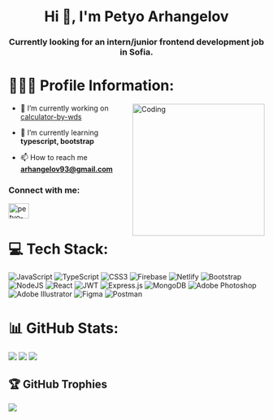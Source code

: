 
<h1 align="center">Hi 👋, I'm Petyo Arhangelov</h1>
<h3 align="center">Currently looking for an intern/junior frontend development job in Sofia.</h3>

#  🙋🏻‍♂️  Profile Information:
<img align="right" alt="Coding" width="260" src="https://64.media.tumblr.com/9185c4f53a8946678eb124c0ec56713e/ee789441904f76d8-2f/s540x810/0d5bf094ce38ce57f83f548303bd1ffe45e7dcf5.gifv">

- 🔭 I’m currently working on [calculator-by-wds](https://github.com/Arhangelov/calculator-by-wds)

- 🌱 I’m currently learning **typescript, bootstrap**

- 📫 How to reach me **arhangelov93@gmail.com**

<h3 align="left">Connect with me:</h3>
<p align="left">
<a href="https://linkedin.com/in/petyo-arhangelov-3273b3b9" target="blank"><img align="center" src="https://raw.githubusercontent.com/rahuldkjain/github-profile-readme-generator/master/src/images/icons/Social/linked-in-alt.svg" alt="petyo-arhangelov" height="30" width="40" /></a>
</p>

 # 💻 Tech Stack:
![JavaScript](https://img.shields.io/badge/javascript-%23323330.svg?style=for-the-badge&logo=javascript&logoColor=%23F7DF1E) ![TypeScript](https://img.shields.io/badge/typescript-%23007ACC.svg?style=for-the-badge&logo=typescript&logoColor=white) ![CSS3](https://img.shields.io/badge/css3-%231572B6.svg?style=for-the-badge&logo=css3&logoColor=white) ![Firebase](https://img.shields.io/badge/firebase-%23039BE5.svg?style=for-the-badge&logo=firebase) ![Netlify](https://img.shields.io/badge/netlify-%23000000.svg?style=for-the-badge&logo=netlify&logoColor=#00C7B7) ![Bootstrap](https://img.shields.io/badge/bootstrap-%23563D7C.svg?style=for-the-badge&logo=bootstrap&logoColor=white) ![NodeJS](https://img.shields.io/badge/node.js-6DA55F?style=for-the-badge&logo=node.js&logoColor=white) ![React](https://img.shields.io/badge/react-%2320232a.svg?style=for-the-badge&logo=react&logoColor=%2361DAFB) ![JWT](https://img.shields.io/badge/JWT-black?style=for-the-badge&logo=JSON%20web%20tokens) ![Express.js](https://img.shields.io/badge/express.js-%23404d59.svg?style=for-the-badge&logo=express&logoColor=%2361DAFB) ![MongoDB](https://img.shields.io/badge/MongoDB-%234ea94b.svg?style=for-the-badge&logo=mongodb&logoColor=white) ![Adobe Photoshop](https://img.shields.io/badge/adobephotoshop-%2331A8FF.svg?style=for-the-badge&logo=adobephotoshop&logoColor=white) ![Adobe Illustrator](https://img.shields.io/badge/adobeillustrator-%23FF9A00.svg?style=for-the-badge&logo=adobeillustrator&logoColor=white) 	![Figma](https://img.shields.io/badge/figma-%23F24E1E.svg?style=for-the-badge&logo=figma&logoColor=white) ![Postman](https://img.shields.io/badge/Postman-FF6C37?style=for-the-badge&logo=postman&logoColor=white)
# 📊 GitHub Stats:
![](https://github-readme-stats.vercel.app/api?username=Arhangelov&theme=dark&hide_border=false&include_all_commits=true&count_private=true)
![](https://github-readme-stats.vercel.app/api/top-langs/?username=Arhangelov&theme=dark&hide_border=false&include_all_commits=true&count_private=true&layout=compact)
![](https://github-readme-streak-stats.herokuapp.com/?user=Arhangelov&theme=dark&hide_border=false)<br/>

## 🏆 GitHub Trophies
![](https://github-profile-trophy.vercel.app/?username=Arhangelov&theme=nord&no-frame=true&no-bg=true&margin-w=4)


